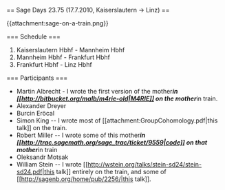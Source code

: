 == Sage Days 23.75 (17.7.2010, Kaiserslautern -> Linz) ==

{{attachment:sage-on-a-train.png}}

=== Schedule ===

 1. Kaiserslautern Hbhf - Mannheim Hbhf
 1. Mannheim Hbhf - Frankfurt Hbhf
 1. Frankfurt Hbhf - Linz Hbhf

=== Participants ===

 * Martin Albrecht - I wrote the first version of the mother***in [[http://bitbucket.org/malb/m4rie-old|M4RIE]] on the mother***in train.
 * Alexander Dreyer
 * Burcin Eröcal
 * Simon King -- I wrote most of [[attachment:GroupCohomology.pdf|this talk]] on the train.
 * Robert Miller -- I wrote some of this mother***in [[http://trac.sagemath.org/sage_trac/ticket/9559|code]] on that mother***in train
 * Oleksandr Motsak
 * William Stein -- I wrote [[http://wstein.org/talks/stein-sd24/stein-sd24.pdf|this talk]] entirely on the train, and some of [[http://sagenb.org/home/pub/2256/|this talk]].
